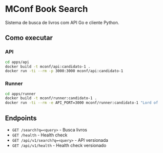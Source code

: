 # MConf Book Search

Sistema de busca de livros com API Go e cliente Python.

## Como executar

### API
```bash
cd apps/api
docker build -t mconf/api:candidato-1 .
docker run -ti --rm -p 3000:3000 mconf/api:candidato-1
```

### Runner
```bash
cd apps/runner
docker build -t mconf/runner:candidato-1 .
docker run -ti --rm -e API_PORT=3000 mconf/runner:candidato-1 "Lord of the Rings"
```

## Endpoints

- `GET /search?q=<query>` - Busca livros
- `GET /health` - Health check
- `GET /api/v1/search?q=<query>` - API versionada
- `GET /api/v1/health` - Health check versionado